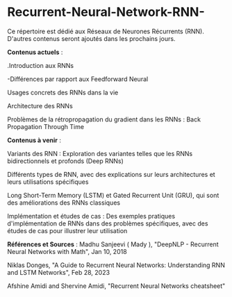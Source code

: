# Recurrent-Neural-Network-RNN-
Ce répertoire est dédié aux Réseaux de Neurones Récurrents (RNN). D'autres contenus seront ajoutés dans les prochains jours.

**Contenus actuels** :

.Introduction aux RNNs

-Différences par rapport aux Feedforward Neural 

Usages concrets des RNNs dans la vie

Architecture des RNNs

Problèmes de la rétropropagation du gradient dans les RNNs : Back Propagation Through Time

**Contenus à venir** :

Variants des RNN : Exploration des variantes telles que les RNNs bidirectionnels et profonds (Deep RNNs)

Différents types de RNN, avec des explications sur leurs architectures et leurs utilisations spécifiques

Long Short-Term Memory (LSTM) et Gated Recurrent Unit (GRU), qui sont des améliorations des RNNs classiques

Implémentation et études de cas : Des exemples pratiques d'implémentation de RNNs dans des problèmes spécifiques, avec des études de cas pour illustrer leur utilisation


**Références et Sources** :
Madhu Sanjeevi ( Mady ), "DeepNLP - Recurrent Neural Networks with Math", Jan 10, 2018

Niklas Donges, "A Guide to Recurrent Neural Networks: Understanding RNN and LSTM Networks", Feb 28, 2023

Afshine Amidi and Shervine Amidi, "Recurrent Neural Networks cheatsheet"

